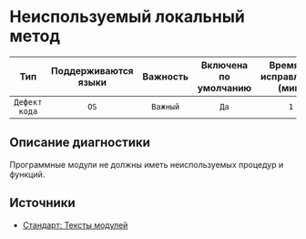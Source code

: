 # Неиспользуемый локальный метод

| Тип | Поддерживаются<br/>языки | Важность | Включена<br/>по умолчанию | Время на<br/>исправление (мин) | Тэги |
| :-: | :-: | :-: | :-: | :-: | :-: |
| `Дефект кода` | `OS` | `Важный` | `Да` | `1` | `standard`<br/>`suspicious` |

<!-- Блоки выше заполняются автоматически, не трогать -->
## Описание диагностики

Программные модули не должны иметь неиспользуемых процедур и функций.

## Источники

* [Стандарт: Тексты модулей](https://its.1c.ru/db/v8std#content:456:hdoc)
